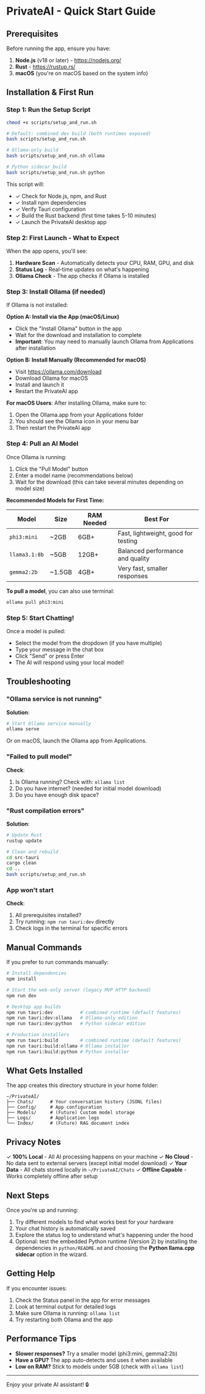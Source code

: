 # PrivateAI - Quick Start Guide

## Prerequisites

Before running the app, ensure you have:

1. **Node.js** (v18 or later) - https://nodejs.org/
2. **Rust** - https://rustup.rs/
3. **macOS** (you're on macOS based on the system info)

## Installation & First Run

### Step 1: Run the Setup Script

```bash
chmod +x scripts/setup_and_run.sh

# Default: combined dev build (both runtimes exposed)
bash scripts/setup_and_run.sh

# Ollama-only build
bash scripts/setup_and_run.sh ollama

# Python sidecar build
bash scripts/setup_and_run.sh python
```

This script will:
- ✓ Check for Node.js, npm, and Rust
- ✓ Install npm dependencies
- ✓ Verify Tauri configuration
- ✓ Build the Rust backend (first time takes 5-10 minutes)
- ✓ Launch the PrivateAI desktop app

### Step 2: First Launch - What to Expect

When the app opens, you'll see:

1. **Hardware Scan** - Automatically detects your CPU, RAM, GPU, and disk
2. **Status Log** - Real-time updates on what's happening
3. **Ollama Check** - The app checks if Ollama is installed

### Step 3: Install Ollama (if needed)

If Ollama is not installed:

**Option A: Install via the App (macOS/Linux)**
- Click the "Install Ollama" button in the app
- Wait for the download and installation to complete
- **Important**: You may need to manually launch Ollama from Applications after installation

**Option B: Install Manually (Recommended for macOS)**
- Visit https://ollama.com/download
- Download Ollama for macOS
- Install and launch it
- Restart the PrivateAI app

**For macOS Users**: After installing Ollama, make sure to:
1. Open the Ollama.app from your Applications folder
2. You should see the Ollama icon in your menu bar
3. Then restart the PrivateAI app

### Step 4: Pull an AI Model

Once Ollama is running:

1. Click the "Pull Model" button
2. Enter a model name (recommendations below)
3. Wait for the download (this can take several minutes depending on model size)

**Recommended Models for First Time:**

| Model | Size | RAM Needed | Best For |
|-------|------|------------|----------|
| `phi3:mini` | ~2GB | 6GB+ | Fast, lightweight, good for testing |
| `llama3.1:8b` | ~5GB | 12GB+ | Balanced performance and quality |
| `gemma2:2b` | ~1.5GB | 4GB+ | Very fast, smaller responses |

**To pull a model**, you can also use terminal:
```bash
ollama pull phi3:mini
```

### Step 5: Start Chatting!

Once a model is pulled:
- Select the model from the dropdown (if you have multiple)
- Type your message in the chat box
- Click "Send" or press Enter
- The AI will respond using your local model!

## Troubleshooting

### "Ollama service is not running"

**Solution**:
```bash
# Start Ollama service manually
ollama serve
```

Or on macOS, launch the Ollama app from Applications.

### "Failed to pull model"

**Check**:
1. Is Ollama running? Check with: `ollama list`
2. Do you have internet? (needed for initial model download)
3. Do you have enough disk space?

### "Rust compilation errors"

**Solution**:
```bash
# Update Rust
rustup update

# Clean and rebuild
cd src-tauri
cargo clean
cd ..
bash scripts/setup_and_run.sh
```

### App won't start

**Check**:
1. All prerequisites installed?
2. Try running: `npm run tauri:dev` directly
3. Check logs in the terminal for specific errors

## Manual Commands

If you prefer to run commands manually:

```bash
# Install dependencies
npm install

# Start the web-only server (legacy MVP HTTP backend)
npm run dev

# Desktop app builds
npm run tauri:dev          # combined runtime (default features)
npm run tauri:dev:ollama   # Ollama-only edition
npm run tauri:dev:python   # Python sidecar edition

# Production installers
npm run tauri:build        # combined runtime (default features)
npm run tauri:build:ollama # Ollama installer
npm run tauri:build:python # Python installer
```

## What Gets Installed

The app creates this directory structure in your home folder:

```
~/PrivateAI/
├── Chats/      # Your conversation history (JSONL files)
├── Config/     # App configuration
├── Models/     # (Future) Custom model storage
├── Logs/       # Application logs
└── Index/      # (Future) RAG document index
```

## Privacy Notes

✓ **100% Local** - All AI processing happens on your machine
✓ **No Cloud** - No data sent to external servers (except initial model download)
✓ **Your Data** - All chats stored locally in `~/PrivateAI/Chats`
✓ **Offline Capable** - Works completely offline after setup

## Next Steps

Once you're up and running:

1. Try different models to find what works best for your hardware
2. Your chat history is automatically saved
3. Explore the status log to understand what's happening under the hood
4. Optional: test the embedded Python runtime (Version 2) by installing the dependencies in `python/README.md` and choosing the **Python llama.cpp sidecar** option in the wizard.

## Getting Help

If you encounter issues:

1. Check the Status panel in the app for error messages
2. Look at terminal output for detailed logs
3. Make sure Ollama is running: `ollama list`
4. Try restarting both Ollama and the app

## Performance Tips

- **Slower responses?** Try a smaller model (phi3:mini, gemma2:2b)
- **Have a GPU?** The app auto-detects and uses it when available
- **Low on RAM?** Stick to models under 5GB (check with `ollama list`)

---

Enjoy your private AI assistant! 🔒
